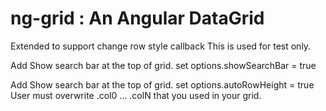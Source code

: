 # ng-grid : An Angular DataGrid 

Extended to support change  row style callback
This is used for test only.

Add Show search bar at the top of grid.
set options.showSearchBar = true


Add Show search bar at the top of grid.
set options.autoRowHeight = true
    User must overwrite .col0 ... .colN that you used in your grid.
    <style>
        .col0 {
            height: auto !important;
        }
        .col1 {
            height: auto !important;
        }
        .
        .
        .
        .
        .colN {
            height: auto !important;
        }
        .ngCellText {
            white-space: normal !important;
            height: auto !important;
        }
    </style>